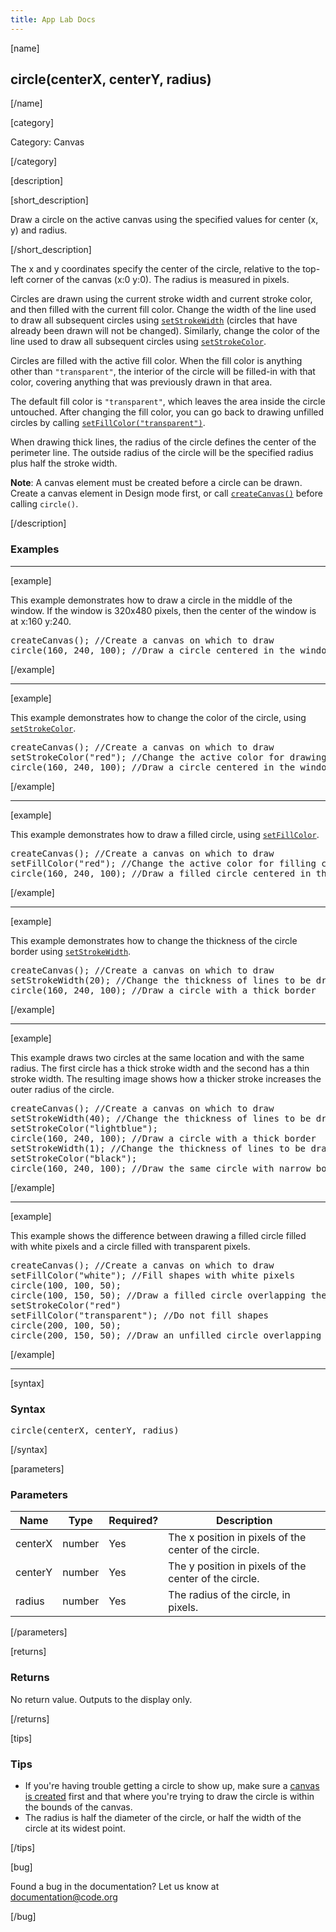 ```yaml
---
title: App Lab Docs
---
```


[name]

## circle(centerX, centerY, radius)

[/name]


[category]

Category: Canvas

[/category]

[description]

[short_description]

Draw a circle on the active canvas using the specified values for center (x, y) and radius.

[/short_description]

The x and y coordinates specify the center of the circle, relative to the top-left corner of the canvas (x:0 y:0). The radius is measured in pixels.

Circles are drawn using the current stroke width and current stroke color, and then filled with the current fill color. Change the width of the line used to draw all subsequent circles using  [`setStrokeWidth`](/applab/docs/setStrokeWidth) (circles that have already been drawn will not be changed). Similarly, change the color of the line used to draw all subsequent circles using [`setStrokeColor`](/applab/docs/setStrokeColor).

Circles are filled with the active fill color. When the fill color is anything other than `"transparent"`, the interior of the circle will be filled-in with that color, covering anything that was previously drawn in that area.

The default fill color is `"transparent"`, which leaves the area inside the circle untouched. After changing the fill color, you can go back to drawing unfilled circles by calling [`setFillColor("transparent")`](/applab/docs/setFillColor).

When drawing thick lines, the radius of the circle defines the center of the perimeter line. The outside radius of the circle will be the specified radius plus half the stroke width.

**Note**: A canvas element must be created before a circle can be drawn. Create a canvas element in Design mode first, or call [`createCanvas()`](/applab/docs/createCanvas) before calling `circle()`.

[/description]

### Examples
____________________________________________________

[example]

This example demonstrates how to draw a circle in the middle of the window. If the window is 320x480 pixels, then the center of the window is at x:160 y:240.

<pre>
createCanvas(); //Create a canvas on which to draw
circle(160, 240, 100); //Draw a circle centered in the window
</pre>

[/example]

____________________________________________________

[example]

This example demonstrates how to change the color of the circle, using [`setStrokeColor`]().

<pre>
createCanvas(); //Create a canvas on which to draw
setStrokeColor("red"); //Change the active color for drawing lines and shapes
circle(160, 240, 100); //Draw a circle centered in the window
</pre>

[/example]

____________________________________________________

[example]

This example demonstrates how to draw a filled circle, using [`setFillColor`]().

<pre>
createCanvas(); //Create a canvas on which to draw
setFillColor("red"); //Change the active color for filling circles and rectangles
circle(160, 240, 100); //Draw a filled circle centered in the window
</pre>

[/example]

____________________________________________________

[example]

This example demonstrates how to change the thickness of the circle border using [`setStrokeWidth`]().

<pre>
createCanvas(); //Create a canvas on which to draw
setStrokeWidth(20); //Change the thickness of lines to be drawn
circle(160, 240, 100); //Draw a circle with a thick border
</pre>

[/example]

____________________________________________________

[example]

This example draws two circles at the same location and with the same radius. The first circle has a thick stroke width and the second has a thin stroke width. The resulting image shows how a thicker stroke increases the outer radius of the circle.

<pre>
createCanvas(); //Create a canvas on which to draw
setStrokeWidth(40); //Change the thickness of lines to be drawn
setStrokeColor("lightblue");
circle(160, 240, 100); //Draw a circle with a thick border
setStrokeWidth(1); //Change the thickness of lines to be drawn
setStrokeColor("black");
circle(160, 240, 100); //Draw the same circle with narrow border
</pre>

[/example]

____________________________________________________

[example]

This example shows the difference between drawing a filled circle filled with white pixels and a circle filled with transparent pixels.

<pre>
createCanvas(); //Create a canvas on which to draw
setFillColor("white"); //Fill shapes with white pixels
circle(100, 100, 50);
circle(100, 150, 50); //Draw a filled circle overlapping the first
setStrokeColor("red")
setFillColor("transparent"); //Do not fill shapes
circle(200, 100, 50);
circle(200, 150, 50); //Draw an unfilled circle overlapping the first
</pre>

[/example]

____________________________________________________

[syntax]

### Syntax
<pre>
circle(centerX, centerY, radius)
</pre>

[/syntax]

[parameters]

### Parameters

| Name  | Type | Required? | Description |
|-----------------|------|-----------|-------------|
| centerX | number | Yes | The x position in pixels of the center of the circle.  |
| centerY | number | Yes | The y position in pixels of the center of the circle.  |
| radius | number | Yes | The radius of the circle, in pixels.  |
[/parameters]

[returns]

### Returns
No return value. Outputs to the display only.

[/returns]

[tips]

### Tips
- If you're having trouble getting a circle to show up, make sure a [canvas is created](/applab/docs/createCanvas) first and that where you're trying to draw the circle is within the bounds of the canvas.
- The radius is half the diameter of the circle, or half the width of the circle at its widest point.

[/tips]

[bug]

Found a bug in the documentation? Let us know at documentation@code.org

[/bug]
